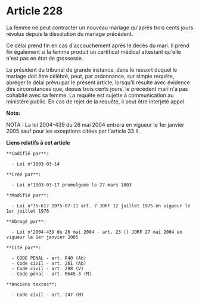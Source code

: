 # Article 228

La femme ne peut contracter un nouveau mariage qu'après trois cents jours révolus depuis la dissolution du mariage précédent.

Ce délai prend fin en cas d'accouchement après le décès du mari. Il prend fin également si la femme produit un certificat
médical attestant qu'elle n'est pas en état de grossesse.

Le président du tribunal de grande instance, dans le ressort duquel le mariage doit être célébré, peut, par ordonnance, sur
simple requête, abréger le délai prévu par le présent article, lorsqu'il résulte avec évidence des circonstances que, depuis
trois cents jours, le précédent mari n'a pas cohabité avec sa femme. La requête est sujette à communication au ministère
public. En cas de rejet de la requête, il peut être interjeté appel.

**Nota:**

NOTA : La loi 2004-439 du 26 mai 2004 entrera en vigueur le 1er janvier 2005 sauf pour les exceptions citées par l'article 33
II.

**Liens relatifs à cet article**

	**Codifié par**:

	  - Loi n°1803-03-14

	**Créé par**:

	  - Loi n°1803-03-17 promulguée le 27 mars 1803

	**Modifié par**:

	  - Loi n°75-617 1975-07-11 art. 7 JORF 12 juillet 1975 en vigueur le 1er juillet 1976

	**Abrogé par**:

	  - Loi n°2004-439 du 26 mai 2004 - art. 23 () JORF 27 mai 2004 en vigueur le 1er janvier 2005

	**Cité par**:

	  - CODE PENAL - art. R40 (Ab)
	  - Code civil - art. 261 (Ab)
	  - Code civil - art. 298 (V)
	  - Code pénal - art. R645-3 (M)

	**Anciens textes**:

	  - Code civil - art. 247 (M)
